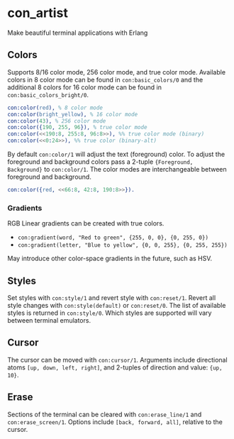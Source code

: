 # con_artist
Make beautiful terminal applications with Erlang

## Colors

Supports 8/16 color mode, 256 color mode, and true color mode. Available colors in 8 color mode can be found in `con:basic_colors/0` and the additional 8 colors for 16 color mode can be found in `con:basic_colors_bright/0`.

``` erlang
con:color(red), % 8 color mode 
con:color(bright_yellow), % 16 color mode 
con:color(43), % 256 color mode 
con:color({190, 255, 96}), % true color mode 
con:color(<<190:8, 255:8, 96:8>>), %% true color mode (binary)
con:color(<<0:24>>), %% true color (binary-alt)
```

By default `con:color/1` will adjust the text (foreground) color. To adjust the foreground and background colors pass a 2-tuple `{Foreground, Background}` to `con:color/1`. The color modes are interchangeable between foreground and background.

``` erlang
con:color({red, <<66:8, 42:8, 190:8>>}).
```

### Gradients
RGB Linear gradients can be created with true colors.

* `con:gradient(word, "Red to green", {255, 0, 0}, {0, 255, 0})`
* `con:gradient(letter, "Blue to yellow", {0, 0, 255}, {0, 255, 255})`

May introduce other color-space gradients in the future, such as HSV.

## Styles

Set styles with `con:style/1` and revert style with `con:reset/1`. Revert all style changes with `con:style(default)` or `con:reset/0`. The list of available styles is returned in `con:style/0`. Which styles are supported will vary between terminal emulators.

## Cursor 

The cursor can be moved with `con:cursor/1`. Arguments include directional atoms `[up, down, left, right]`, and 2-tuples of direction and value: `{up, 10}`.

## Erase 

Sections of the terminal can be cleared with `con:erase_line/1` and `con:erase_screen/1`. Options include `[back, forward, all]`, relative to the cursor.
